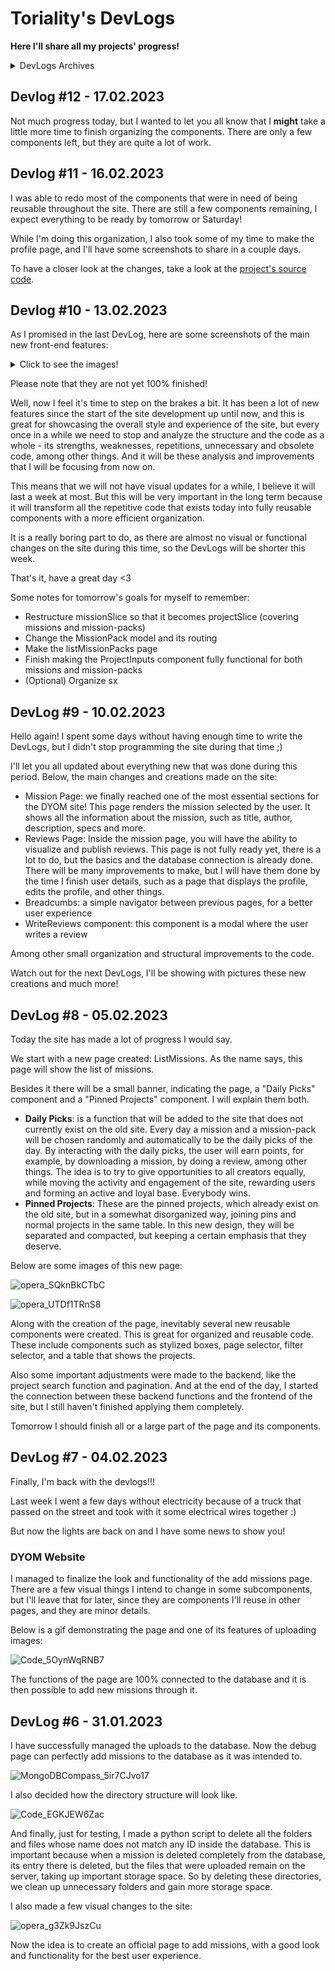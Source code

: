 # Toriality's DevLogs

**Here I'll share all my projects' progress!**

<details>
  <summary>DevLogs Archives</summary>

- 2023
  - [January](archive/2023-01.md)
  - February (current)

</details>

## Devlog #12 - 17.02.2023

Not much progress today, but I wanted to let you all know that I **might** take a little more time to finish organizing the components. There are only a few components left, but they are quite a lot of work.

## Devlog #11 - 16.02.2023

I was able to redo most of the components that were in need of being reusable throughout the site. There are still a few components remaining, I expect everything to be ready by tomorrow or Saturday! 

While I'm doing this organization, I also took some of my time to make the profile page, and I'll have some screenshots to share in a couple days.

To have a closer look at the changes, take a look at the [project's source code](https://github.com/Toriality/DYOM-Website).

## Devlog #10 - 13.02.2023

As I promised in the last DevLog, here are some screenshots of the main new front-end features:

<details>
  <summary>Click to see the images!</summary>

![opera_ewZoNlD9um](https://user-images.githubusercontent.com/38092988/218580120-e6d05271-a266-4656-9e4b-ddf31e612804.gif)
  
![opera_DG7VPxBrSQ](https://user-images.githubusercontent.com/38092988/218580146-1e229299-67cb-41d0-afea-43a4bee8cec5.gif)
  
![opera_NmJcfV2RSW](https://user-images.githubusercontent.com/38092988/218580156-9ec47fc8-1db8-4798-91de-bce18fb810e2.png)

</details>

Please note that they are not yet 100% finished!

Well, now I feel it's time to step on the brakes a bit. It has been a lot of new features since the start of the site development up until now, and this is great for showcasing the overall style and experience of the site, but every once in a while we need to stop and analyze the structure and the code as a whole - its strengths, weaknesses, repetitions, unnecessary and obsolete code, among other things. And it will be these analysis and improvements that I will be focusing from now on.

This means that we will not have visual updates for a while, I believe it will last a week at most. But this will be very important in the long term because it will transform all the repetitive code that exists today into fully reusable components with a more efficient organization.

It is a really boring part to do, as there are almost no visual or functional changes on the site during this time, so the DevLogs will be shorter this week.

That's it, have a great day <3

Some notes for tomorrow's goals for myself to remember:

- Restructure missionSlice so that it becomes projectSlice (covering missions and mission-packs)
- Change the MissionPack model and its routing
- Make the listMissionPacks page
- Finish making the ProjectInputs component fully functional for both missions and mission-packs
- (Optional) Organize sx

## DevLog #9 - 10.02.2023

Hello again! I spent some days without having enough time to write the DevLogs, but I didn't stop programming the site during that time ;)

I'll let you all updated about everything new that was done during this period. Below, the main changes and creations made on the site:

- Mission Page: we finally reached one of the most essential sections for the DYOM site! This page renders the mission selected by the user. It shows all the information about the mission, such as title, author, description, specs and more.
- Reviews Page: Inside the mission page, you will have the ability to visualize and publish reviews. This page is not fully ready yet, there is a lot to do, but the basics and the database connection is already done. There will be many improvements to make, but I will have them done by the time I finish user details, such as a page that displays the profile, edits the profile, and other things.
- Breadcumbs: a simple navigator between previous pages, for a better user experience
- WriteReviews component: this component is a modal where the user writes a review

Among other small organization and structural improvements to the code.

Watch out for the next DevLogs, I'll be showing with pictures these new creations and much more!

## DevLog #8 - 05.02.2023

Today the site has made a lot of progress I would say.

We start with a new page created: ListMissions. As the name says, this page will show the list of missions.

Besides it there will be a small banner, indicating the page, a "Daily Picks" component and a "Pinned Projects" component. I will explain them both.

- **Daily Picks**: is a function that will be added to the site that does not currently exist on the old site. Every day a mission and a mission-pack will be chosen randomly and automatically to be the daily picks of the day. By interacting with the daily picks, the user will earn points, for example, by downloading a mission, by doing a review, among other things. The idea is to try to give opportunities to all creators equally, while moving the activity and engagement of the site, rewarding users and forming an active and loyal base. Everybody wins.
- **Pinned Projects**: These are the pinned projects, which already exist on the old site, but in a somewhat disorganized way, joining pins and normal projects in the same table. In this new design, they will be separated and compacted, but keeping a certain emphasis that they deserve.

Below are some images of this new page:

![opera_SQknBkCTbC](https://user-images.githubusercontent.com/38092988/216855833-ecc25a8e-2fd7-4a01-ae05-2330318564fd.png)

![opera_UTDf1TRnS8](https://user-images.githubusercontent.com/38092988/216855845-39c304f9-25e3-4948-befc-3194c14b5e5c.png)

Along with the creation of the page, inevitably several new reusable components were created. This is great for organized and reusable code. These include components such as stylized boxes, page selector, filter selector, and a table that shows the projects.

Also some important adjustments were made to the backend, like the project search function and pagination. And at the end of the day, I started the connection between these backend functions and the frontend of the site, but I still haven't finished applying them completely.

Tomorrow I should finish all or a large part of the page and its components.

## DevLog #7 - 04.02.2023

Finally, I'm back with the devlogs!!!

Last week I went a few days without electricity because of a truck that passed on the street and took with it some electrical wires together :)

But now the lights are back on and I have some news to show you!

### DYOM Website

I managed to finalize the look and functionality of the add missions page. There are a few visual things I intend to change in some subcomponents, but I'll leave that for later, since they are components I'll reuse in other pages, and they are minor details.

Below is a gif demonstrating the page and one of its features of uploading images:

![Code_5OynWqRNB7](https://user-images.githubusercontent.com/38092988/216808909-fe07ba48-9424-41c1-b706-9cf1306eb71b.gif)

The functions of the page are 100% connected to the database and it is then possible to add new missions through it.

## DevLog #6 - 31.01.2023

I have successfully managed the uploads to the database. Now the debug page can perfectly add missions to the database as it was intended to.

![MongoDBCompass_5ir7CJvo17](https://user-images.githubusercontent.com/38092988/215996396-3a9ab6ed-b151-463d-8456-d93bf9c76c6f.png)

I also decided how the directory structure will look like.

![Code_EGKJEW6Zac](https://user-images.githubusercontent.com/38092988/215996453-806d9602-0c6d-476c-a260-cbd9051c72a0.png)

And finally, just for testing, I made a python script to delete all the folders and files whose name does not match any ID inside the database. This is important because when a mission is deleted completely from the database, its entry there is deleted, but the files that were uploaded remain on the server, taking up important storage space. So by deleting these directories, we clean up unnecessary folders and gain more storage space.

I also made a few visual changes to the site:

![opera_g3Zk9JszCu](https://user-images.githubusercontent.com/38092988/215996497-a7502fc5-43a0-41b4-90e1-de50dc188f64.png)

Now the idea is to create an official page to add missions, with a good look and functionality for the best user experience.
